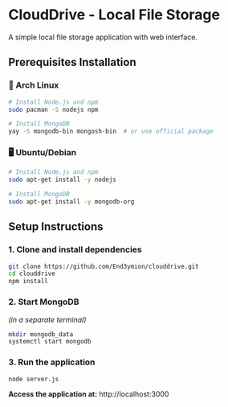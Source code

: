 # CloudDrive - Local File Storage

A simple local file storage application with web interface.

## Prerequisites Installation

### 🐧 Arch Linux

```bash
# Install Node.js and npm
sudo pacman -S nodejs npm

# Install MongoDB
yay -S mongodb-bin mongosh-bin  # or use official package
```

### 🖥️ Ubuntu/Debian

```bash
# Install Node.js and npm
sudo apt-get install -y nodejs

# Install MongoDB
sudo apt-get install -y mongodb-org
```

## Setup Instructions

### 1. Clone and install dependencies

```bash
git clone https://github.com/End3ymion/clouddrive.git
cd clouddrive
npm install
```

### 2. Start MongoDB
*(in a separate terminal)*

```bash
mkdir mongodb_data
systemctl start mongodb
```

### 3. Run the application

```bash
node server.js
```

**Access the application at:** http://localhost:3000


